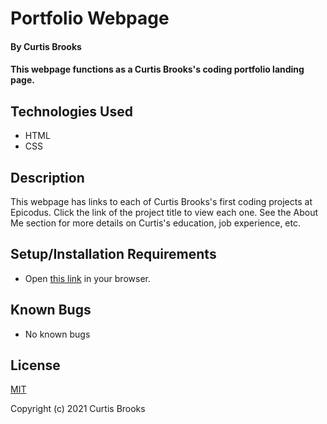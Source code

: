 # Portfolio Webpage

#### By Curtis Brooks

#### This webpage functions as a Curtis Brooks's coding portfolio landing page.

## Technologies Used

* HTML
* CSS

## Description

This webpage has links to each of Curtis Brooks's first coding projects at Epicodus. Click the link of the project title to view each one. See the About Me section for more details on Curtis's education, job experience, etc.

## Setup/Installation Requirements

* Open [this link](https://curtisbrooks678.github.io/portfolio-webpage/) in your browser.

## Known Bugs

* No known bugs

## License

[MIT](https://en.wikipedia.org/wiki/MIT_License)

Copyright (c) 2021 Curtis Brooks